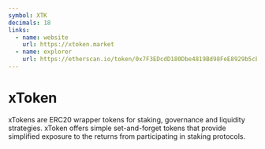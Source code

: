 ```yaml
---
symbol: XTK
decimals: 18
links:
  - name: website
    url: https://xtoken.market
  - name: explorer
    url: https://etherscan.io/token/0x7F3EDcdD180Dbe4819Bd98FeE8929b5cEdB3AdEB
---
```


# xToken

xTokens are ERC20 wrapper tokens for staking, governance and liquidity strategies. xToken offers simple set-and-forget tokens that provide simplified exposure to the returns from participating in staking protocols.
